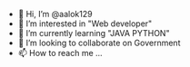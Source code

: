 - 👋 Hi, I’m @aalok129
- 👀 I’m interested in "Web developer"
- 🌱 I’m currently learning "JAVA PYTHON"
- 💞️ I’m looking to collaborate on Government 
- 📫 How to reach me ...

<!---
aalok129/aalok129 is a ✨ special ✨ repository because its `DREAM.md` (this file) appears on your GitHub profile.
You can click the Preview link to take a look at your changes.
--->
